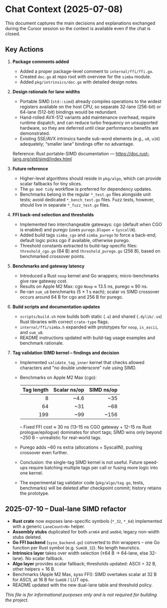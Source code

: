 # Chat Context (2025-07-08)

This document captures the main decisions and explanations exchanged during the Cursor session so the context is available even if the chat is closed.

## Key Actions

1. **Package comments added**
   * Added a proper package-level comment to `internal/ffi/ffi.go`.
   * Created `doc.go` at repo root with overview for the `simba` module.
   * Added `pkg/intrinsics/doc.go` with detailed design notes.

2. **Design rationale for lane widths**

   * Portable SIMD (`std::simd`) already compiles operations to the widest registers available on the host CPU, so separate 32-lane (256-bit) or 64-lane (512-bit) bindings would be redundant.
   * Hand-rolled AVX-512 variants add maintenance overhead, require runtime dispatch, and can reduce turbo frequency on unsupported hardware, so they are deferred until clear performance benefits are demonstrated.
   * Existing SSE/AVX intrinsics handle sub-word elements (e.g., `u8`, `u16`) adequately; “smaller lane” bindings offer no advantage.

   Reference: Rust portable-SIMD documentation — <https://doc.rust-lang.org/std/simd/index.html>

3. **Future reference**

   * Higher-level algorithms should reside in `pkg/algo`, which can provide scalar fallbacks for tiny slices.
   * The `go mod tidy` workflow is preferred for dependency updates.
    * Benchmarks belong in the regular `*_test.go` files alongside unit tests; avoid dedicated `*_bench_test.go` files. Fuzz tests, however, should live in separate `*_fuzz_test.go` files.

4. **FFI back-end selection and thresholds**

   * Implemented two interchangeable gateways: cgo (default when CGO is enabled) and purego (uses `purego.Dlopen` + `SyscallN`).
   * Added build tags `simba_cgo` and `simba_purego` to force a back-end; default logic picks cgo if available, otherwise purego.
   * Threshold constants extracted to build-tag-specific files: `threshold_cgo.go` (64 B) and `threshold_purego.go` (256 B), based on benchmarked crossover points.

5. **Benchmarks and gateway latency**

   * Introduced a Rust `noop` kernel and Go wrappers; micro-benchmarks give raw gateway cost.
   * Results on Apple M2 Max: cgo `Noop` ≈ 13.5 ns, purego ≈ 90 ns.
   * Re-ran `sum_u8` benchmarks (5 × 1 s each); scalar vs SIMD crossover occurs around 64 B for cgo and 256 B for purego.

6. **Build scripts and documentation updates**

   * `scripts/build.sh` now builds both static (`.a`) and shared (`.dylib/.so`) Rust libraries with correct `crate-type` flags.
   * `internal/ffi/simba.h` expanded with prototypes for `noop`, `is_ascii`, and `sum_u8`.
   * README instructions updated with build-tag usage examples and benchmark rationale.

7. **Tag validation SIMD kernel – findings and decision**

   * Implemented `validate_tag_inner` kernel that checks allowed characters and "no double underscore" rule using SIMD.
   * Benchmarks on Apple M2 Max (cgo):

     | Tag length | Scalar ns/op | SIMD ns/op |
     |-----------:|-------------:|-----------:|
     | 8          |    ~4.6      | ~35        |
     | 64         |    ~31       | ~68        |
     | 199        |    ~99       | ~156       |

     – Fixed FFI cost ≈ 30 ns (13–15 ns CGO gateway + 12–15 ns Rust prologue/epilogue) dominates for short tags; SIMD wins only beyond ~250 B – unrealistic for real-world tags.
   * Purego adds ~60 ns extra (allocations + SyscallN), pushing crossover even further.
   * Conclusion: the single-tag SIMD kernel is not useful. Future speed-ups require batching multiple tags per call or fusing more logic into one kernel.
   * The experimental tag validator code (`pkg/algo/tag.go`, tests, benchmarks) will be deleted after checkpoint commit; history retains the prototype.

## 2025-07-10 – Dual-lane SIMD refactor

* **Rust crate** now exposes lane-specific symbols (`*_32`, `*_64`) implemented with a generic `LaneCount<N>` helper.
* **Assembly stubs** duplicated for both `arm64` and `amd64`; legacy non-width stubs deleted.
* **Go FFI backend** (`syso_backend.go`) converted to *thin* wrappers – one Go function per Rust symbol (e.g. `SumU8_32`). No length heuristics.
* **Intrinsics layer** takes over width selection (≥64 B → 64-lane, else 32-lane). No scalar fallback.
* **Algo layer** provides scalar fallback; thresholds updated: ASCII = 32 B, other helpers = 16 B.
* Benchmarks (Apple M2 Max, syso FFI): SIMD overtakes scalar at 32 B for ASCII, at 16 B for `SumU8` / LUT ops.
* README updated with the new dual-lane table and threshold policy.


_This file is for informational purposes only and is not required for building the project._ 